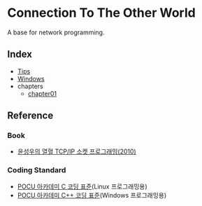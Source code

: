 # Connection To The Other World
A base for network programming.

## Index

* [Tips](Tips.md)
* [Windows](Windows.md)
* chapters
  * [chapter01](./chapters/chapter01)

## Reference

### Book
* [윤성우의 열혈 TCP/IP 소켓 프로그래밍(2010)](https://product.kyobobook.co.kr/detail/S000001589146)

### Coding Standard
* [POCU 아카데미 C 코딩 표준](https://docs.popekim.com/ko/coding-standards/pocu-c)(Linux 프로그래밍용)
* [POCU 아카데미 C++ 코딩 표준](https://docs.popekim.com/ko/coding-standards/pocu-cpp)(Windows 프로그래밍용)
